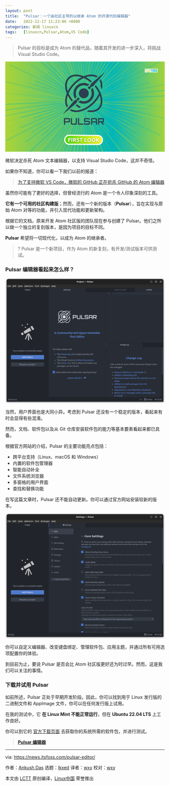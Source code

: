 ```yaml
---
layout: post
title:	"Pulsar：一个由社区主导的以继承 Atom 的开源代码编辑器"
date:	2022-12-17 11:23:06 +0800 
categories:	新闻 linuxcn 
tags:	[linuxcn,Pulsar,Atom,VS Code]
---
```




> 
> Pulsar 的目标是成为 Atom 的替代品，随着其开发的进一步深入，将挑战 Visual Studio Code。
> 
> 
> 


![Pulsar：一个由社区领导的开源代码编辑器，以延续 Atom 遗志](/Asserts/Images/album/202212/17/112306xklvlwp3dyy0sp3k.png)


微软决定杀死 Atom 文本编辑器，以支持 Visual Studio Code，这并不奇怪。


如果你不知道，你可以看一下我们以前的报道：



> 
> [为了支持微软 VS Code，微软的 GitHub 正在扼杀 GitHub 的 Atom 编辑器](https://news.itsfoss.com/atom-being-discontinued/)
> 
> 
> 


虽然你可能有了更好的选择，但曾经流行的 Atom 是一个令人印象深刻的工具。


**它有一个可用的社区构建版**；然而，还有一个新的版本（**Pulsar**），旨在实现与原始 Atom 对等的功能，并引入现代功能和更新架构。


根据它的文档，原来开发 Atom 社区版的团队现在参与创建了 Pulsar。他们之所以做一个独立的复刻版本，是因为项目的目标不同。


**Pulsar** 希望将一切现代化，以成为 Atom 的继承者。



> 
> ? Pulsar 是一个新项目，作为 Atom 的新复刻，有开发/测试版本可供测试。
> 
> 
> 


### Pulsar 编辑器看起来怎么样？


![Pulsar 编辑器](/Asserts/Images/album/202212/17/112307o5fc7cgfhftsfypg.png)


当然，用户界面也是大同小异。考虑到 Pulsar 还没有一个稳定的版本，看起来有时会显得有些混淆。


然而，文档、软件包以及从 Git 仓库安装软件包的能力等基本要素看起来都已具备。


根据官方网站的介绍，Pulsar 的主要功能亮点包括：


* 跨平台支持（Linux、macOS 和 Windows）
* 内置的软件包管理器
* 智能自动补全
* 文件系统浏览器
* 多窗格的用户界面
* 查找和替换功能


在写这篇文章时，Pulsar 还不能自动更新。你可以通过官方网站安装较新的版本。


![Pulsar 编辑器设置](/Asserts/Images/album/202212/17/112309zwfk7rrola70zlp0.png)


你可以自定义编辑器、改变键盘绑定、管理软件包、应用主题，并通过所有可用选项配置你的体验。


到目前为止，要说 Pulsar 是否会比 Atom 社区版更好还为时过早。然而，这是我们可以关注的事情。


### 下载并试用 Pulsar


如前所述，Pulsar 正处于早期开发阶段。因此，你可以找到用于 Linux 发行版的二进制文件和 AppImage 文件，你可以在任何发行版上试用。


在我的测试中，它 **在 Linux Mint 不能正常运行**，但在 **Ubuntu 22.04 LTS** 上工作良好。


你可以到它的 [官方下载页面](https://pulsar-edit.dev/download.html#releases) 去获取你的系统所需的软件包，并进行测试。



> 
> **[Pulsar 编辑器](https://pulsar-edit.dev/download.html#releases)**
> 
> 
> 




---


via: <https://news.itsfoss.com/pulsar-editor/>


作者：[Ankush Das](https://news.itsfoss.com/author/ankush/) 选题：[lkxed](https://github.com/lkxed) 译者：[wxy](https://github.com/wxy) 校对：[wxy](https://github.com/wxy)


本文由 [LCTT](https://github.com/LCTT/TranslateProject) 原创编译，[Linux中国](https://linux.cn/) 荣誉推出

